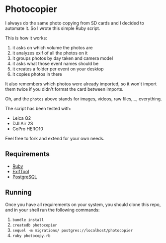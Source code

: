 # Photocopier

I always do the same photo copying from SD cards and I decided to automate it. So I wrote this simple Ruby script.

This is how it works:

1. it asks on which volume the photos are
1. it analyzes exif of all the photos on it
1. it groups photos by day taken and camera model
1. it asks what those event names should be
1. it creates a folder per event on your desktop
1. it copies photos in there

It also remembers which photos were already imported, so it won't import them twice if you didn't format the card between imports.

Oh, and the `photos` above stands for images, videos, raw files,…, everything.

The script has been tested with:
- Leica Q2
- DJI Air 2S
- GoPro HERO10

Feel free to fork and extend for your own needs.

## Requirements

- [Ruby](https://www.ruby-lang.org/en/)
- [ExifTool](https://exiftool.org/)
- [PostgreSQL](https://www.postgresql.org/)

## Running

Once you have all requirements on your system, you should clone this repo, and in your shell run the following commands:

1. `bundle install`
1. `createdb photocopier`
1. `sequel -m migrations/ postgres://localhost/photocopier`
1. `ruby photocopy.rb`

